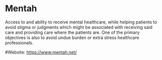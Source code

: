 # Mentah
Access to and ability to receive mental healthcare, while helping patients to avoid stigma or judgments which might be associated with receiving said care and providing care where the patients are. One of the primary objectives is also to avoid undue burden or extra stress healthcare professionals.


#Website: https://www.mentah.net/
